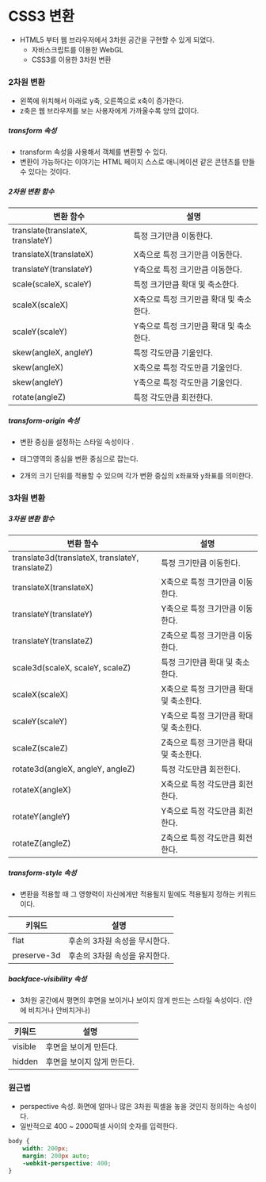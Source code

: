 # CSS3 변환

- HTML5 부터 웹 브라우저에서 3차원 공간을 구현할 수 있게 되었다.
  - 자바스크립트를 이용한 WebGL
  - CSS3를 이용한 3차원 변환



### 2차원 변환

- 왼쪽에 위치해서 아래로 y축, 오른쪽으로 x축이 증가한다.
- z축은 웹 브라우저를 보는 사용자에게 가까울수록 양의 값이다.



##### transform 속성

- transform 속성을 사용해서 객체를 변환할 수 있다.
- 변환이 가능하다는 이야기는 HTML 페이지 스스로 애니메이션 같은 콘텐츠를 만들 수 있다는 것이다.



##### 2차원 변환 함수

| 변환 함수                         | 설명                                    |
| --------------------------------- | --------------------------------------- |
| translate(translateX, translateY) | 특정 크기만큼 이동한다.                 |
| translateX(translateX)            | X축으로 특정 크기만큼 이동한다.         |
| translateY(translateY)            | Y축으로 특정 크기만큼 이동한다.         |
| scale(scaleX, scaleY)             | 특정 크기만큼 확대 및 축소한다.         |
| scaleX(scaleX)                    | X축으로 특정 크기만큼 확대 및 축소한다. |
| scaleY(scaleY)                    | Y축으로 특정 크기만큼 확대 및 축소한다. |
| skew(angleX, angleY)              | 특정 각도만큼 기울인다.                 |
| skew(angleX)                      | X축으로 특정 각도만큼 기울인다.         |
| skew(angleY)                      | Y축으로 특정 각도만큼 기울인다.         |
| rotate(angleZ)                    | 특정 각도만큼 회전한다.                 |



##### transform-origin 속성

- 변환 중심을 설정하는 스타일 속성이다 .
- 태그영역의 중심을 변환 중심으로 잡는다.

- 2개의 크기 단위를 적용할 수 있으며 각가 변환 중심의 x좌표와 y좌표를 의미한다.





### 3차원 변환

##### 3차원 변환 함수

| 변환 함수                                       | 설명                                    |
| ----------------------------------------------- | --------------------------------------- |
| translate3d(translateX, translateY, translateZ) | 특정 크기만큼 이동한다.                 |
| translateX(translateX)                          | X축으로 특정 크기만큼 이동한다.         |
| translateY(translateY)                          | Y축으로 특정 크기만큼 이동한다.         |
| translateY(translateZ)                          | Z축으로 특정 크기만큼 이동한다.         |
| scale3d(scaleX, scaleY, scaleZ)                 | 특정 크기만큼 확대 및 축소한다.         |
| scaleX(scaleX)                                  | X축으로 특정 크기만큼 확대 및 축소한다. |
| scaleY(scaleY)                                  | Y축으로 특정 크기만큼 확대 및 축소한다. |
| scaleZ(scaleZ)                                  | Z축으로 특정 크기만큼 확대 및 축소한다. |
| rotate3d(angleX, angleY, angleZ)                | 특정 각도만큼 회전한다.                 |
| rotateX(angleX)                                 | X축으로 특정 각도만큼 회전한다.         |
| rotateY(angleY)                                 | Y축으로 특정 각도만큼 회전한다.         |
| rotateZ(angleZ)                                 | Z축으로 특정 각도만큼 회전한다.         |



##### transform-style 속성

- 변환을 적용할 때 그 영향력이 자신에게만 적용될지 밑에도 적용될지 정하는 키워드이다.

| 키워드      | 설명                          |
| ----------- | ----------------------------- |
| flat        | 후손의 3차원 속성을 무시한다. |
| preserve-3d | 후손의 3차원 속성을 유지한다. |



##### backface-visibility 속성

- 3차원 공간에서 평면의 후면을 보이거나 보이지 않게 만드는 스타일 속성이다. (안에 비치거나 안비치거나)

| 키워드  | 설명                       |
| ------- | -------------------------- |
| visible | 후면을 보이게 만든다.      |
| hidden  | 후면을 보이지 않게 만든다. |



### 원근법

- perspective 속성. 화면에 얼마나 많은 3차원 픽셀을 놓을 것인지 정의하는 속성이다.
- 일반적으로 400 ~ 2000픽셀 사이의 숫자를 입력한다.

```css
body {
	width: 200px;
	margin: 200px auto;
	-webkit-perspective: 400;
}
```

